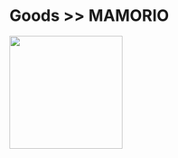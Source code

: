 # Goods >> MAMORIO

<img src="https://res.cloudinary.com/silverbirder/image/upload/v1614432281/silver-birder.github.io/purchases/MAMORIO.jpg" style="width: 200px"/>